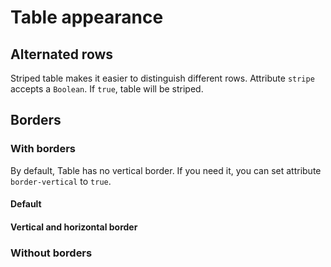 # Table appearance

## Alternated rows

Striped table makes it easier to distinguish different rows.
Attribute `stripe` accepts a `Boolean`. If `true`, table will be striped.

<TableAlternatedRows />

## Borders

### With borders

By default, Table has no vertical border. If you need it, you can set attribute `border-vertical` to `true`.

#### Default

<TableWithDefaultBorders />

#### Vertical and horizontal border

<TableWithBothBorders />

### Without borders

<TableWithoutBorders />
